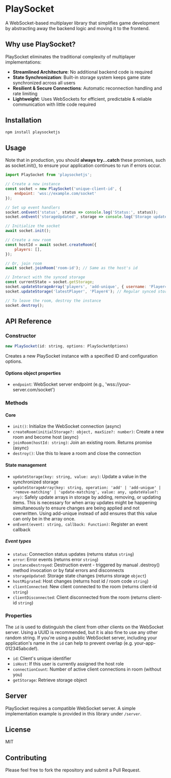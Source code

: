 # PlaySocket

A WebSocket-based multiplayer library that simplifies game development by abstracting away the backend logic and moving it to the frontend.

## Why use PlaySocket?

PlaySocket eliminates the traditional complexity of multiplayer implementations:

- **Streamlined Architecture**: No additional backend code is required
- **State Synchronization**: Built-in storage system keeps game state synchronized across all users
- **Resilient & Secure Connections**: Automatic reconnection handling and rate limiting
- **Lightweight**: Uses WebSockets for efficient, predictable & reliable communication with little code required

## Installation

```bash
npm install playsocketjs
```

## Usage

Note that in production, you should **always try...catch** these promises, such as socket.init(), to ensure your application continues to run if errors occur.

```javascript
import PlaySocket from 'playsocketjs';

// Create a new instance
const socket = new PlaySocket('unique-client-id', {
    endpoint: 'wss://example.com/socket'
});

// Set up event handlers
socket.onEvent('status', status => console.log('Status:', status));
socket.onEvent('storageUpdated', storage => console.log('Storage update received:', storage));

// Initialize the socket
await socket.init();

// Create a new room
const hostId = await socket.createRoom({
    players: [],
});

// Or, join room
await socket.joinRoom('room-id'); // Same as the host's id

// Interact with the synced storage
const currentState = socket.getStorage;
socket.updateStorageArray('players', 'add-unique', { username: 'Player4', level: 2 }); // Special method to enable simultaneous storage updates for arrays
socket.updateStorage('latestPlayer', 'Player4'); // Regular synced storage update

// To leave the room, destroy the instance
socket.destroy();
```

## API Reference

### Constructor

```javascript
new PlaySocket(id: string, options: PlaySocketOptions)
```

Creates a new PlaySocket instance with a specified ID and configuration options.

#### Options object properties
- `endpoint`: WebSocket server endpoint (e.g., 'wss://your-server.com/socket')

### Methods

#### Core

- `init()`: Initialize the WebSocket connection (async)
- `createRoom(initialStorage?: object, maxSize?: number)`: Create a new room and become host (async)
- `joinRoom(hostId: string)`: Join an existing room. Returns promise (async)
- `destroy()`: Use this to leave a room and close the connection

#### State management

- `updateStorage(key: string, value: any)`: Update a value in the synchronized storage
- `updateStorageArray(key: string, operation: 'add' | 'add-unique' | 'remove-matching' | 'update-matching', value: any, updateValue?: any)`: Safely update arrays in storage by adding, removing, or updating items. This is necessary for when array updates might be happening simultaneously to ensure changes are being applied and not overwritten. Using add-unique instead of add ensures that this value can only be in the array once.
- `onEvent(event: string, callback: Function)`: Register an event callback

##### Event types

- `status`: Connection status updates (returns status `string`)
- `error`: Error events (returns error `string`)
- `instanceDestroyed`: Destruction event - triggered by manual .destroy() method invocation or by fatal errors and disconnects
- `storageUpdated`: Storage state changes (returns storage `object`)
- `hostMigrated`: Host changes (returns host id / room code `string`)
- `clientConnected`: New client connected to the room (returns client-id `string`)
- `clientDisconnected`: Client disconnected from the room (returns client-id `string`)

### Properties

The `id` is used to distinguish the client from other clients on the WebSocket server. 
Using a UUID is recommended, but it is also fine to use any other random string. If you're using a public WebSocket server, including your application's name in the `id` can help to prevent overlap (e.g. your-app-012345abcdef). 

- `id`: Client's unique identifier
- `isHost`: If this user is currently assigned the host role
- `connectionCount`: Number of active client connections in room (without you)
- `getStorage`: Retrieve storage object

## Server

PlaySocket requires a compatible WebSocket server. A simple implementation example is provided in this library under `/server`.

## License

MIT

## Contributing

Please feel free to fork the repository and submit a Pull Request.